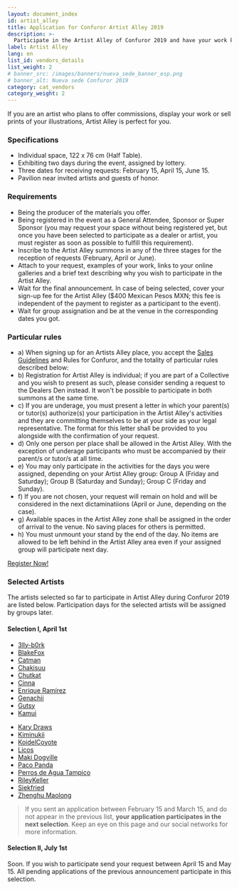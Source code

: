 ```yaml
---
layout: document_index
id: artist_alley
title: Application for Confuror Artist Alley 2019
description: >-
  Participate in the Artist Alley of Confuror 2019 and have your work known. More details in this page.
label: Artist Alley
lang: en
list_id: vendors_details
list_weight: 2
# banner_src: /images/banners/nueva_sede_banner_esp.png
# banner_alt: Nueva sede Confuror 2019
category: cat_vendors
category_weight: 2
---
```


If you are an artist who plans to offer commissions, display your work or sell prints of your illustrations, Artist Alley is perfect for you.

### Specifications

- Individual space, 122 x 76 cm (Half Table).
- Exhibiting two days during the event, assigned by lottery.
- Three dates for receiving requests: February 15, April 15, June 15.
- Pavilion near invited artists and guests of honor.

### Requirements

- Being the producer of the materials you offer.
- Being registered in the event as a General Attendee, Sponsor or Super Sponsor (you may request your space without being registered yet, but once you have been selected to participate as a dealer or artist, you must register as soon as possible to fulfill this requirement).
- Inscribe to the Artist Alley summons in any of the three stages for the reception of requests (February, April or June).
- Attach to your request, examples of your work, links to your online galleries and a brief text describing why you wish to participate in the Artist Alley.
- Wait for the final announcement. In case of being selected, cover your sign-up fee for the Artist Alley ($400 Mexican Pesos MXN; this fee is independent of the payment to register as a participant to the event).
- Wait for group assignation and be at the venue in the corresponding dates you got.

### Particular rules
- a) When signing up for an Artists Alley place, you accept the [Sales Guidelines](/en/about/sales/) and Rules for Confuror, and the totality of particular rules described below:
- b) Registration for Artist Alley is individual; if you are part of a Collective and you wish to present as such, please consider sending a request to the Dealers Den instead. It won't be possible to participate in both summons at the same time.
- c) If you are underage, you must present a letter in which your parent(s) or tutor(s) authorize(s) your participation in the Artist Alley's activities and they are committing themselves to be at your side as your legal representative. The format for this letter shall be provided to you alongside with the confirmation of your request.
- d) Only one person per place shall be allowed in the Artist Alley. With the exception of underage participants who must be accompanied by their parent/s or tutor/s at all time.
- e) You may only participate in the activities for the days you were assigned, depending on your Artist Alley group: Group A (Friday and Saturday); Group B (Saturday and Sunday); Group C (Friday and Sunday).
- f) If you are not chosen, your request will remain on hold and will be considered in the next dictaminatiions (April or June, depending on the case).
- g) Available spaces in the Artist Alley zone shall be assigned in the order of arrival to the venue. No saving places for others is permitted.
- h) You must unmount your stand by the end of the day. No items are allowed to be left behind in the Artist Alley area even if your assigned group will participate next day.

<div class="container text-center">
  <div class="row">
    <div class="col-12">
      <a href="https://goo.gl/forms/ROi0pOiY4R3Okvtf1" class="btn btn-primary btn-block">Register Now!</a>
    </div>
  </div>
</div>

### Selected Artists

The artists selected so far to participate in Artist Alley during Confuror 2019 are listed below. Participation days for the selected artists will be assigned by groups later.

#### Selection I, April 1st

<div class="row">
  <div class="col-md-6">
    <ul>
      <li><a href="https://www.furaffinity.net/user/3lly-b0rk/" target="_blank">3lly-b0rk</a></li>
      <li><a href="http://www.furaffinity.net/user/blakefox/" target="_blank">BlakeFox</a></li>
      <li><a href="https://www.instagram.com/cat_man09/" target="_blank">Catman</a></li>
      <li><a href="https://twitter.com/Chakisuu" target="_blank">Chakisuu</a></li>
      <li><a href="http://www.furaffinity.net/user/chutkat/" target="_blank">Chutkat</a></li>
      <li><a href="https://www.facebook.com/FloffoCinna/" target="_blank">Cinna</a></li>
      <li><a href="https://twitter.com/drawsenrique" target="_blank">Enrique Ramírez</a></li>
      <li><a href="http://www.furaffinity.net/user/genachiiku/" target="_blank">Genachii</a></li>
      <li><a href="https://www.furaffinity.net/user/9utsy/" target="_blank">Gutsy</a></li>
      <li><a href="https://www.furaffinity.net/user/kamui-shirow/" target="_blank">Kamui</a></li>
    </ul>
  </div>
  <div class="col-md-6">
    <ul>
      <li><a href="https://twitter.com/karydraws" target="_blank">Kary Draws</a></li>
      <li><a href="https://twitter.com/Kiminukii" target="_blank">Kiminukii</a></li>
      <li><a href="https://twitter.com/KoidelCoyote" target="_blank">KoidelCoyote</a></li>
      <li><a href="https://licographics.com/" target="_blank">Licos</a></li>
      <li><a href="http://www.furaffinity.net/user/rookiebear/" target="_blank">Maki Dogville</a></li>
      <li><a href="http://www.furaffinity.net/user/pacopanda/" target="_blank">Paco Panda</a></li>
      <li><a href="http://www.furaffinity.net/user/almagiczora/" target="_blank">Perros de Agua Tampico</a></li>
      <li><a href="https://twitter.com/Rileykeller_art" target="_blank">RileyKeller</a></li>
      <li><a href="http://www.furaffinity.net/user/siekfried/" target="_blank">Siekfried</a></li>
      <li><a href="http://www.furaffinity.net/user/zhenghu/" target="_blank">Zhenghu Maolong</a></li>
    </ul>
  </div>
</div>

> If you sent an application between February 15 and March 15, and do not appear in the previous list, **your application participates in the next selection**. Keep an eye on this page and our social networks for more information.

#### Selection II, July 1st

Soon. If you wish to participate send your request between April 15 and May 15. All pending applications of the previous announcement participate in this selection.